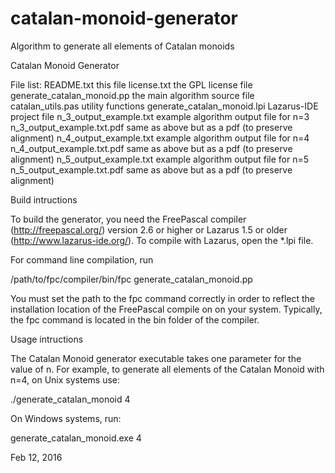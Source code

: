 # catalan-monoid-generator
Algorithm to generate all elements of Catalan monoids

Catalan Monoid Generator

File list:
	README.txt				this file
	license.txt				the GPL license file
	generate_catalan_monoid.pp		the main algorithm source file
	catalan_utils.pas			utility functions
	generate_catalan_monoid.lpi		Lazarus-IDE project file
	n_3_output_example.txt			example algorithm output file for n=3
	n_3_output_example.txt.pdf		same as above but as a pdf (to preserve alignment)
	n_4_output_example.txt			example algorithm output file for n=4
	n_4_output_example.txt.pdf		same as above but as a pdf (to preserve alignment)
	n_5_output_example.txt			example algorithm output file for n=5
	n_5_output_example.txt.pdf		same as above but as a pdf (to preserve alignment)
	
Build intructions

To build the generator, you need the FreePascal compiler (http://freepascal.org/) version 2.6 or higher or Lazarus 1.5 or older (http://www.lazarus-ide.org/). To compile with Lazarus, open the *.lpi file.

For command line compilation, run

/path/to/fpc/compiler/bin/fpc generate_catalan_monoid.pp

You must set the path to the fpc command correctly in order to reflect the installation location of the FreePascal compile on on your system. Typically, the fpc command is located in the bin folder of the compiler. 

Usage intructions

The Catalan Monoid generator executable takes one parameter for the value of n. For example, to generate all elements of the Catalan Monoid with n=4, on Unix systems use:

./generate_catalan_monoid 4


On Windows systems, run:

generate_catalan_monoid.exe 4

Feb 12, 2016
